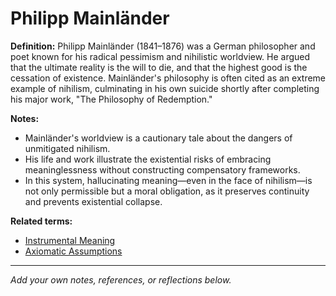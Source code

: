# Philipp Mainländer

**Definition:**
Philipp Mainländer (1841–1876) was a German philosopher and poet known for his radical pessimism and nihilistic worldview. He argued that the ultimate reality is the will to die, and that the highest good is the cessation of existence. Mainländer's philosophy is often cited as an extreme example of nihilism, culminating in his own suicide shortly after completing his major work, "The Philosophy of Redemption."

**Notes:**
- Mainländer's worldview is a cautionary tale about the dangers of unmitigated nihilism.
- His life and work illustrate the existential risks of embracing meaninglessness without constructing compensatory frameworks.
- In this system, hallucinating meaning—even in the face of nihilism—is not only permissible but a moral obligation, as it preserves continuity and prevents existential collapse.

**Related terms:**
- [Instrumental Meaning](instrumental_meaning.md)
- [Axiomatic Assumptions](axiomatic_assumptions.md)

---
*Add your own notes, references, or reflections below.*
